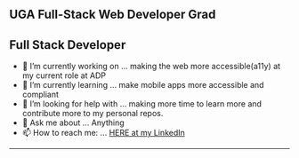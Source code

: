 ## UGA Full-Stack Web Developer Grad
## Full Stack Developer 

- 🔭 I’m currently working on ... making the web more accessible(a11y) at my current role at ADP
- 🌱 I’m currently learning ... make mobile apps more accessible and compliant
- 🤔 I’m looking for help with ... making more time to learn more and contribute more to my personal repos.
- 💬 Ask me about ... Anything 
- 📫 How to reach me: ... [HERE at my LinkedIn](https://www.linkedin.com/in/raul-alvarado-354822235)
---

<!--
**Raulito1/Raulito1** is a ✨ _special_ ✨ repository because its `README.md` (this file) appears on your GitHub profile.


